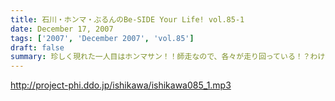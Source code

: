 ```yaml
---
title: 石川・ホンマ・ぶるんのBe-SIDE Your Life! vol.85-1
date: December 17, 2007
tags: ['2007', 'December 2007', 'vol.85']
draft: false
summary: 珍しく現れた一人目はホンマサン！！師走なので、各々が走り回っている！？わけではありますが、いつも通りの有楽町サウンドマン・マンゴースタジオでございます・・・NAMAE
---
```


http://project-phi.ddo.jp/ishikawa/ishikawa085_1.mp3
